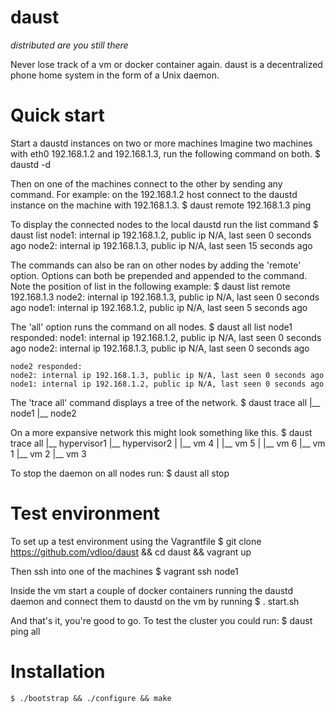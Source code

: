 daust
=====
*distributed are you still there*

Never lose track of a vm or docker container again. daust is
a decentralized phone home system in the form of a Unix daemon. 

Quick start
===========
Start a daustd instances on two or more machines
Imagine two machines with eth0 192.168.1.2 and 192.168.1.3, run
the following command on both.
    $ daustd -d

Then on one of the machines connect to the other by sending any command.
For example: on the 192.168.1.2 host connect to the daustd instance on
the machine with 192.168.1.3.
    $ daust remote 192.168.1.3 ping

To display the connected nodes to the local daustd run the list command
    $ daust list
    node1: internal ip 192.168.1.2, public ip N/A, last seen 0 seconds ago
    node2: internal ip 192.168.1.3, public ip N/A, last seen 15 seconds ago

The commands can also be ran on other nodes by adding the 'remote' option. 
Options can both be prepended and appended to the command. Note the
position of list in the following example:
    $ daust list remote 192.168.1.3
    node2: internal ip 192.168.1.3, public ip N/A, last seen 0 seconds ago
    node1: internal ip 192.168.1.2, public ip N/A, last seen 5 seconds ago

The 'all' option runs the command on all nodes. 
    $ daust all list
    node1 responded:
    node1: internal ip 192.168.1.2, public ip N/A, last seen 0 seconds ago
    node2: internal ip 192.168.1.3, public ip N/A, last seen 0 seconds ago

    node2 responded:
    node2: internal ip 192.168.1.3, public ip N/A, last seen 0 seconds ago
    node1: internal ip 192.168.1.2, public ip N/A, last seen 0 seconds ago

The 'trace all' command displays a tree of the network.
    $ daust trace all
    |__ node1
        |__ node2

On a more expansive network this might look something like this.
    $ daust trace all
    |__ hypervisor1
        |__ hypervisor2
        |   |__ vm 4
        |   |__ vm 5
        |   |__ vm 6
        |__ vm 1
        |__ vm 2
        |__ vm 3

To stop the daemon on all nodes run:
    $ daust all stop

Test environment
================
To set up a test environment using the Vagrantfile
    $ git clone https://github.com/vdloo/daust && cd daust && vagrant up

Then ssh into one of the machines
    $ vagrant ssh node1

Inside the vm start a couple of docker containers running the daustd
daemon and connect them to daustd on the vm by running
    $ . start.sh

And that's it, you're good to go. 
To test the cluster you could run:
    $ daust ping all


Installation
============
    $ ./bootstrap && ./configure && make
